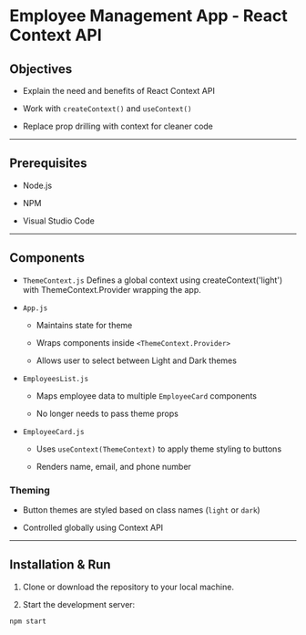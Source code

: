 # Employee Management App - React Context API

## Objectives

- Explain the need and benefits of React Context API

- Work with `createContext()` and `useContext()`

- Replace prop drilling with context for cleaner code

---

## Prerequisites

- Node.js

- NPM

- Visual Studio Code

---

## Components

- `ThemeContext.js`
    Defines a global context using createContext('light') with ThemeContext.Provider wrapping the app.

- `App.js`
  - Maintains state for theme

  - Wraps components inside `<ThemeContext.Provider>`
  
  - Allows user to select between Light and Dark themes

- `EmployeesList.js`
  - Maps employee data to multiple `EmployeeCard` components

  - No longer needs to pass theme props

- `EmployeeCard.js`
  - Uses `useContext(ThemeContext)` to apply theme styling to buttons

  - Renders name, email, and phone number

### Theming

- Button themes are styled based on class names (`light` or `dark`)

- Controlled globally using Context API

---

## Installation & Run

1. Clone or download the repository to your local machine.

2. Start the development server:

```bash
npm start
```

